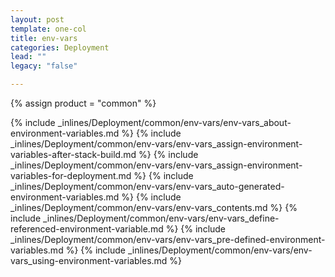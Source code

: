 ```yaml
---
layout: post
template: one-col
title: env-vars
categories: Deployment
lead: ""
legacy: "false"

---
```

{% assign product = "common" %}

{% include _inlines/Deployment/common/env-vars/env-vars_about-environment-variables.md %}
{% include _inlines/Deployment/common/env-vars/env-vars_assign-environment-variables-after-stack-build.md %}
{% include _inlines/Deployment/common/env-vars/env-vars_assign-environment-variables-for-deployment.md %}
{% include _inlines/Deployment/common/env-vars/env-vars_auto-generated-environment-variables.md %}
{% include _inlines/Deployment/common/env-vars/env-vars_contents.md %}
{% include _inlines/Deployment/common/env-vars/env-vars_define-referenced-environment-variable.md %}
{% include _inlines/Deployment/common/env-vars/env-vars_pre-defined-environment-variables.md %}
{% include _inlines/Deployment/common/env-vars/env-vars_using-environment-variables.md %}
